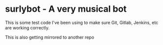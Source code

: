 # surlybot -  A very musical bot
This is some test code I've been using to make sure Git, Gitlab, Jenkins, etc
are working correctly.

This is also getting mirrored to another repo